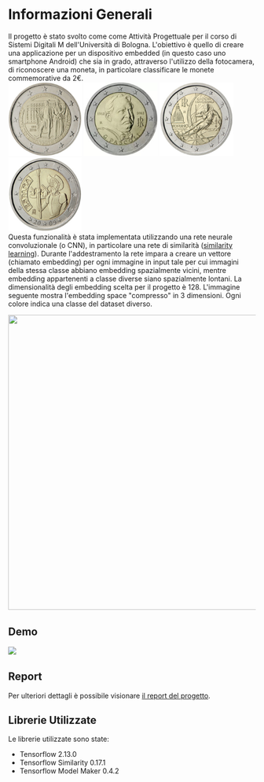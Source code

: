 # Informazioni Generali
Il progetto è stato svolto come come Attività Progettuale per il corso di Sistemi Digitali M dell'Università di Bologna.
L'obiettivo è quello di creare una applicazione per un dispositivo embedded (in questo caso uno smartphone Android) che sia in grado, attraverso l'utilizzo della fotocamera, di riconoscere una moneta, in particolare classificare le monete commemorative da 2€.  
<img src="https://github.com/gabrielecorsi97/attivita_progettuale_SistemiDigitaleM/blob/master/images/2e_nationalbank_2016.jpg" width="150" height="150">
<img src="https://github.com/gabrielecorsi97/attivita_progettuale_SistemiDigitaleM/blob/master/images/2e_italy_2012.jpg" width="150" height="150">
<img src="https://github.com/gabrielecorsi97/attivita_progettuale_SistemiDigitaleM/blob/master/images/2e_torino_2006.jpg" width="150" height="150">
<img src="https://github.com/gabrielecorsi97/attivita_progettuale_SistemiDigitaleM/blob/master/images/2e_donquixote_2005.jpg" width="150" height="150">  
Questa funzionalità è stata implementata utilizzando una rete neurale convoluzionale (o CNN), in particolare una rete di similarità ([similarity learning](https://en.wikipedia.org/wiki/Similarity_learning)). 
Durante l'addestramento la rete impara a creare un vettore (chiamato embedding) per ogni immagine in input tale per cui immagini della stessa classe abbiano embedding spazialmente vicini, mentre embedding appartenenti a classe diverse siano spazialmente lontani.
La dimensionalità degli embedding scelta per il progetto è 128.
L'immagine seguente mostra l'embedding space "compresso" in 3 dimensioni. Ogni colore indica una classe del dataset diverso.  

<img src="https://github.com/gabrielecorsi97/attivita_progettuale_SistemiDigitaleM/blob/master/images/embedding_space.gif" width="600" height="600">  

## Demo  
<img src="https://github.com/gabrielecorsi97/attivita_progettuale_SistemiDigitaleM/blob/master/images/demo_app.gif"  height="400">  

## Report
Per ulteriori dettagli è possibile visionare [il report del progetto](https://github.com/gabrielecorsi97/attivita_progettuale_SistemiDigitaleM/blob/master/RelazioneAttivit%C3%A0ProgettualeSistemiDigitaliM.pdf).  
## Librerie Utilizzate
Le librerie utilizzate sono state: 
  - Tensorflow 2.13.0
  - Tensorflow Similarity 0.17.1
  - Tensorflow Model Maker 0.4.2


